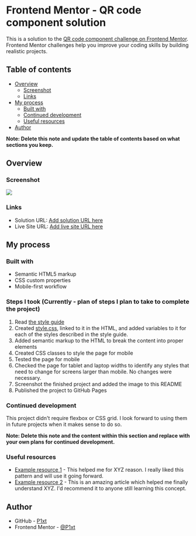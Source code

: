 # Frontend Mentor - QR code component solution

This is a solution to the [QR code component challenge on Frontend Mentor](https://www.frontendmentor.io/challenges/qr-code-component-iux_sIO_H). Frontend Mentor challenges help you improve your coding skills by building realistic projects. 

## Table of contents

- [Overview](#overview)
  - [Screenshot](#screenshot)
  - [Links](#links)
- [My process](#my-process)
  - [Built with](#built-with)
  - [Continued development](#continued-development)
  - [Useful resources](#useful-resources)
- [Author](#author)

**Note: Delete this note and update the table of contents based on what sections you keep.**

## Overview

### Screenshot

![](./screenshot.jpg)

### Links

- Solution URL: [Add solution URL here](https://your-solution-url.com)
- Live Site URL: [Add live site URL here](https://your-live-site-url.com)

## My process

### Built with

- Semantic HTML5 markup
- CSS custom properties
- Mobile-first workflow

### Steps I took (Currently - plan of steps I plan to take to complete the project)
1. Read [the style guide](./style-guide.md)
2. Created [style.css](./style.css), linked to it in the HTML, and added variables to it for each of the styles described in the style guide.
3. Added semantic markup to the HTML to break the content into proper elements
4. Created CSS classes to style the page for mobile
5. Tested the page for mobile
6. Checked the page for tablet and laptop widths to identify any styles that need to change for screens larger than mobile. No changes were necessary.
7. Screenshot the finished project and added the image to this README
8. Published the project to GitHub Pages

### Continued development

This project didn't require flexbox or CSS grid. I look forward to using them in future projects when it makes sense to do so.

**Note: Delete this note and the content within this section and replace with your own plans for continued development.**

### Useful resources

- [Example resource 1](https://www.example.com) - This helped me for XYZ reason. I really liked this pattern and will use it going forward.
- [Example resource 2](https://www.example.com) - This is an amazing article which helped me finally understand XYZ. I'd recommend it to anyone still learning this concept.



## Author

- GitHub - [P1xt](https://github.com/P1xt)
- Frontend Mentor - [@P1xt](https://www.frontendmentor.io/profile/P1xt)



